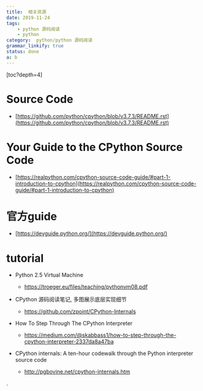 ```yaml
---
title:  相关资源
date: 2019-11-24
tags:
    - python 源码阅读
    - python
category:  python/python 源码阅读
grammar_linkify: true
status: done
a: b
---
```


[toc?depth=4]

# Source Code

- [https://github.com/python/cpython/blob/v3.7.3/README.rst](https://github.com/python/cpython/blob/v3.7.3/README.rst)

# Your Guide to the CPython Source Code

- [https://realpython.com/cpython-source-code-guide/#part-1-introduction-to-cpython](https://realpython.com/cpython-source-code-guide/#part-1-introduction-to-cpython)


# 官方guide
- [https://devguide.python.org/](https://devguide.python.org/)

# tutorial
 
-  Python 2.5 Virtual Machine 
    - https://troeger.eu/files/teaching/pythonvm08.pdf
- CPython 源码阅读笔记, 多图展示底层实现细节
    - https://github.com/zpoint/CPython-Internals
- How To Step Through The CPython Interpreter
    - https://medium.com/@skabbass1/how-to-step-through-the-cpython-interpreter-2337da8a47ba

- CPython internals: A ten-hour codewalk through the Python interpreter source code
    - http://pgbovine.net/cpython-internals.htm
 
 .